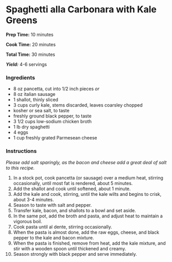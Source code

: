 # Spaghetti alla Carbonara with Kale Greens

**Prep Time:** 10 minutes

**Cook Time:** 20 minutes

**Total Time:** 30 minutes

**_Yield:_** 4-6 servings

### Ingredients

* 8 oz pancetta, cut into 1/2 inch pieces
*or*
* 8 oz italian sausage
* 1 shallot, thinly sliced
* 3 cups curly kale, stems discarded, leaves coarsley chopped
* kosher or sea salt, to taste
* freshly ground black pepper, to taste
* 3 1/2 cups low-sodium chicken broth
* 1 lb dry spaghetti
* 4 eggs
* 1 cup freshly grated Parmesean cheese

### Instructions

*Please add salt sparingly, as the bacon and cheese add a great deal of salt to this recipe.*

1. In a stock pot, cook pancetta (or sausage) over a medium heat, stirring occasionally, until most fat is rendered, about 5 minutes.
2. Add the shallot and cook until softened, about 1 minute.
3. Add the kale and cook, stirring, until the kale wilts and begins to crisk, about 3-4 minutes.
4. Season to taste with salt and pepper.
5. Transfer kale, bacon, and shallots to a bowl and set aside.
6. In the same pot, add the broth and pasta, and adjust heat to maintain a vigorous boil.
7. Cook pasta until al dente, stirring occasionally.
8. When the pasta is almost done, add the raw eggs, cheese, and black pepper to the kale and bacon mixture.
9. When the pasta is finished, remove from heat, add the kale mixture, and stir with a wooden spoon until thickened and creamy.
10. Season strongly with black pepper and serve immediately.
